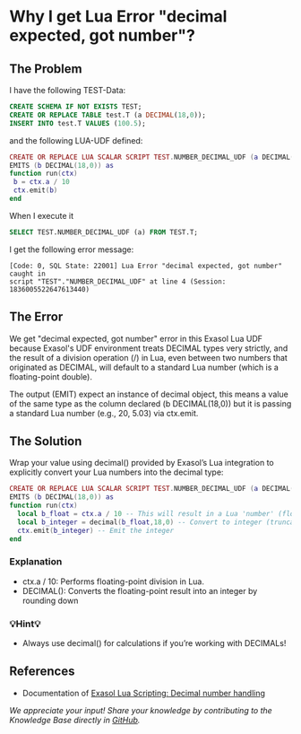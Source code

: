 # Why I get Lua Error "decimal expected, got number"?

## The Problem

I have the following TEST-Data:

```sql
CREATE SCHEMA IF NOT EXISTS TEST;
CREATE OR REPLACE TABLE test.T (a DECIMAL(18,0));
INSERT INTO test.T VALUES (100.5);
```

and the following LUA-UDF defined:

 ```lua
CREATE OR REPLACE LUA SCALAR SCRIPT TEST.NUMBER_DECIMAL_UDF (a DECIMAL(18,0))
EMITS (b DECIMAL(18,0)) as
function run(ctx)
  b = ctx.a / 10
  ctx.emit(b)
end
```

When I execute it

```sql
SELECT TEST.NUMBER_DECIMAL_UDF (a) FROM TEST.T;
```

I get the following error message:

```text
[Code: 0, SQL State: 22001] Lua Error "decimal expected, got number" caught in
script "TEST"."NUMBER_DECIMAL_UDF" at line 4 (Session: 1836005522647613440)
```

## The Error

We get "decimal expected, got number" error in this Exasol Lua UDF because Exasol's UDF environment treats DECIMAL types very strictly, and the result of a division operation (/) in Lua, even between two numbers that originated as DECIMAL, will default to a standard Lua number (which is a floating-point double).

The output (EMIT) expect an instance of decimal object, this means a value of the same type as the column declared (b DECIMAL(18,0)) but it is passing a standard Lua number (e.g., 20, 5.03) via ctx.emit.

## The Solution

Wrap your value using decimal() provided by Exasol’s Lua integration to explicitly convert your Lua numbers into the decimal type:

```lua
CREATE OR REPLACE LUA SCALAR SCRIPT TEST.NUMBER_DECIMAL_UDF (a DECIMAL(18,0))
EMITS (b DECIMAL(18,0)) as
function run(ctx)
  local b_float = ctx.a / 10 -- This will result in a Lua 'number' (float)
  local b_integer = decimal(b_float,18,0) -- Convert to integer (truncates decimal part)
  ctx.emit(b_integer) -- Emit the integer
end
```

### Explanation

* ctx.a / 10: Performs floating-point division in Lua.
* DECIMAL(): Converts the floating-point result into an integer by rounding down

### 💡Hint💡

* Always use decimal() for calculations if you’re working with DECIMALs! 

## References

* Documentation of [Exasol Lua Scripting: Decimal number handling](https://docs.exasol.com/db/latest/database_concepts/scripting/general_script_language.htm#TypesandValues)

*We appreciate your input! Share your knowledge by contributing to the Knowledge Base directly in [GitHub](https://github.com/exasol/public-knowledgebase).*
